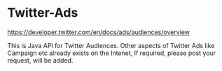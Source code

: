 # Twitter-Ads
https://developer.twitter.com/en/docs/ads/audiences/overview

This is Java API for Twitter Audiences.
Other aspects of Twitter  Ads like Campaign etc already exists on the Intenet,
If required, please post your request, will be added.
